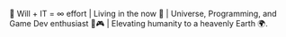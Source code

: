 🌟 Will + IT = ∞ effort | 
Living in the now 🧘 | 
Universe, Programming, 
and Game Dev enthusiast 🌌🎮 | 
Elevating humanity to a heavenly Earth 🌍.
